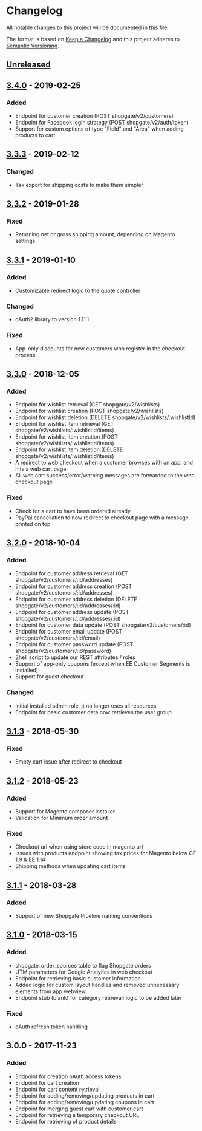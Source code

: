 # Changelog

All notable changes to this project will be documented in this file.

The format is based on [Keep a Changelog](http://keepachangelog.com/) and this project adheres to [Semantic Versioning](http://semver.org/).

## [Unreleased]

## [3.4.0] - 2019-02-25
### Added
- Endpoint for customer creation       (POST shopgate/v2/customers)
- Endpoint for Facebook login strategy (POST shopgate/v2/auth/token)
- Support for custom options of type "Field" and "Area" when adding products to cart

## [3.3.3] - 2019-02-12
### Changed
- Tax export for shipping costs to make them simpler

## [3.3.2] - 2019-01-28
### Fixed
- Returning net or gross shipping amount, depending on Magento settings.

## [3.3.1] - 2019-01-10
### Added
- Customizable redirect logic to the quote controller

### Changed
- oAuth2 library to version 1.11.1

### Fixed
- App-only discounts for new customers who register in the checkout process

## [3.3.0] - 2018-12-05
### Added
- Endpoint for wishlist retrieval      (GET shopgate/v2/wishlists)
- Endpoint for wishlist creation       (POST shopgate/v2/wishlists)
- Endpoint for wishlist deletion       (DELETE shopgate/v2/wishlists/:wishlistId)
- Endpoint for wishlist item retrieval (GET shopgate/v2/wishlists/:wishlistId/items)
- Endpoint for wishlist item creation  (POST shopgate/v2/wishlists/:wishlistId/items)
- Endpoint for wishlist item deletion  (DELETE shopgate/v2/wishlists/:wishlistId/items)
- A redirect to web checkout when a customer browses with an app, and hits a web cart page
- All web cart success/error/warning messages are forwarded to the web checkout page

### Fixed
- Check for a cart to have been ordered already
- PayPal cancellation to now redirect to checkout page with a message printed on top

## [3.2.0] - 2018-10-04
### Added
- Endpoint for customer address retrieval   (GET shopgate/v2/customers/:id/addresses)
- Endpoint for customer address creation    (POST shopgate/v2/customers/:id/addresses)
- Endpoint for customer address deletion    (DELETE shopgate/v2/customers/:id/addresses/:id)
- Endpoint for customer address update      (POST shopgate/v2/customers/:id/addresses/:id)
- Endpoint for customer data update         (POST shopgate/v2/customers/:id)
- Endpoint for customer email update        (POST shopgate/v2/customers/:id/email)
- Endpoint for customer password update     (POST shopgate/v2/customers/:id/password)
- Shell script to update our REST attributes / roles
- Support of app-only coupons (except when EE Customer Segments is installed)
- Support for guest checkout

### Changed
- Initial installed admin role, it no longer uses all resources
- Endpoint for basic customer data now retrieves the user group

## [3.1.3] - 2018-05-30
### Fixed
- Empty cart issue after redirect to checkout

## [3.1.2] - 2018-05-23
### Added
- Support for Magento composer installer
- Validation for Minimum order amount

### Fixed
- Checkout url when using store code in magento url
- Issues with products endpoint showing tax prices for Magento below CE 1.9 & EE 1.14
- Shipping methods when updating cart items

## [3.1.1] - 2018-03-28
### Added
- Support of new Shopgate Pipeline naming conventions

## [3.1.0] - 2018-03-15
### Added
- shopgate_order_sources table to flag Shopgate orders
- UTM parameters for Google Analytics in web checkout
- Endpoint for retrieving basic customer information
- Added logic for custom layout handles and removed unnecessary elements from app webview
- Endpoint stub (blank) for category retrieval; logic to be added later

### Fixed
- oAuth refresh token handling

## 3.0.0 - 2017-11-23
### Added
- Endpoint for creation oAuth access tokens
- Endpoint for cart creation
- Endpoint for cart content retrieval
- Endpoint for adding/removing/updating products in cart
- Endpoint for adding/removing/updating coupons in cart
- Endpoint for merging guest cart with customer cart
- Endpoint for retrieving a temporary checkout URL
- Endpoint for retrieving of product details

[Unreleased]: https://github.com/shopgate/cloud-integration-magento/compare/3.4.0...HEAD
[3.4.0]: https://github.com/shopgate/cloud-integration-magento/compare/3.3.3...3.4.0
[3.3.3]: https://github.com/shopgate/cloud-integration-magento/compare/3.3.2...3.3.3
[3.3.2]: https://github.com/shopgate/cloud-integration-magento/compare/3.3.1...3.3.2
[3.3.1]: https://github.com/shopgate/cloud-integration-magento/compare/3.3.0...3.3.1
[3.3.0]: https://github.com/shopgate/cloud-integration-magento/compare/3.2.0...3.3.0
[3.2.0]: https://github.com/shopgate/cloud-integration-magento/compare/3.1.3...3.2.0
[3.1.3]: https://github.com/shopgate/cloud-integration-magento/compare/3.1.2...3.1.3
[3.1.2]: https://github.com/shopgate/cloud-integration-magento/compare/3.1.1...3.1.2
[3.1.1]: https://github.com/shopgate/cloud-integration-magento/compare/3.1.0...3.1.1
[3.1.0]: https://github.com/shopgate/cloud-integration-magento/compare/3.0.0...3.1.0
